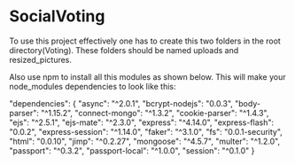 # SocialVoting
To use this project effectively one has to create this two folders in the root directory(Voting).
These folders should be named uploads and resized_pictures.

Also use npm to install all this modules as shown below. This will make your node_modules dependencies to look like this:

  "dependencies": {
    "async": "^2.0.1",
    "bcrypt-nodejs": "0.0.3",
    "body-parser": "^1.15.2",
    "connect-mongo": "^1.3.2",
    "cookie-parser": "^1.4.3",
    "ejs": "^2.5.1",
    "ejs-mate": "^2.3.0",
    "express": "^4.14.0",
    "express-flash": "0.0.2",
    "express-session": "^1.14.0",
    "faker": "^3.1.0",
    "fs": "0.0.1-security",
    "html": "0.0.10",
    "jimp": "^0.2.27",
    "mongoose": "^4.5.7",
    "multer": "^1.2.0",
    "passport": "^0.3.2",
    "passport-local": "^1.0.0",
    "session": "^0.1.0"
  }
